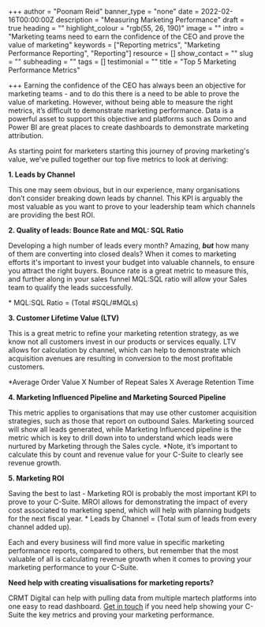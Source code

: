+++
author = "Poonam Reid"
banner_type = "none"
date = 2022-02-16T00:00:00Z
description = "Measuring Marketing Performance"
draft = true
heading = ""
highlight_colour = "rgb(55, 26, 190)"
image = ""
intro = "Marketing teams need to earn the confidence of the CEO and prove the value of marketing"
keywords = ["Reporting metrics", "Marketing Performance Reporting", "Reporting"]
resource = []
show_contact = ""
slug = ""
subheading = ""
tags = []
testimonial = ""
title = "Top 5 Marketing Performance Metrics"

+++
Earning the confidence of the CEO has always been an objective for marketing teams - and to do this there is a need to be able to prove the value of marketing. However, without being able to measure the right metrics, it’s difficult to demonstrate marketing performance. Data is a powerful asset to support this objective and platforms such as Domo and Power BI are great places to create dashboards to demonstrate marketing attribution.

As starting point for marketers starting this journey of proving marketing's value, we've pulled together our top five metrics to look at deriving:

**1. Leads by Channel**

This one may seem obvious, but in our experience, many organisations don’t consider breaking down leads by channel. This KPI is arguably the most valuable as you want to prove to your leadership team which channels are providing the best ROI.

**2. Quality of leads: Bounce Rate and MQL: SQL Ratio**

Developing a high number of leads every month? Amazing, **_but_** how many of them are converting into closed deals? When it comes to marketing efforts it's important to invest your budget into valuable channels, to ensure you attract the right buyers. Bounce rate is a great metric to measure this, and further along in your sales funnel MQL:SQL ratio will allow your Sales team to qualify the leads successfully.

\* MQL:SQL Ratio = (Total #SQL/#MQLs)

**3. Customer Lifetime Value (LTV)**

This is a great metric to refine your marketing retention strategy, as we know not all customers invest in our products or services equally. LTV allows for calculation by channel, which can help to demonstrate which acquisition avenues are resulting in conversion to the most profitable customers.

\*Average Order Value X Number of Repeat Sales X Average Retention Time

**4. Marketing Influenced Pipeline and Marketing Sourced Pipeline**

This metric applies to organisations that may use other customer acquisition strategies, such as those that report on outbound Sales. Marketing sourced will show all leads generated, while Marketing Influenced pipeline is the metric which is key to drill down into to understand which leads were nurtured by Marketing through the Sales cycle. *Note, it’s important to calculate this by count and revenue value for your C-Suite to clearly see revenue growth.

**5. Marketing ROI**

Saving the best to last - Marketing ROI is probably the most important KPI to prove to your C-Suite. MROI allows for demonstrating the impact of every cost associated to marketing spend, which will help with planning budgets for the next fiscal year. * Leads by Channel = (Total sum of leads from every channel added up).

Each and every business will find more value in specific marketing performance reports, compared to others, but remember that the most valuable of all is calculating revenue growth when it comes to proving your marketing performance to your C-Suite. 

**Need help with creating visualisations for marketing reports?**

CRMT Digital can help with pulling data from multiple martech platforms into one easy to read dashboard. [Get in touch](https://www.crmtdigital.com/contact/ "Contact US") if you need help showing your C-Suite the key metrics and proving your marketing performance. 